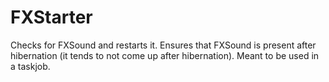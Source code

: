 # FXStarter
Checks for FXSound and restarts it. Ensures that FXSound is present after hibernation (it tends to not come up after hibernation). Meant to be used in a taskjob. 
